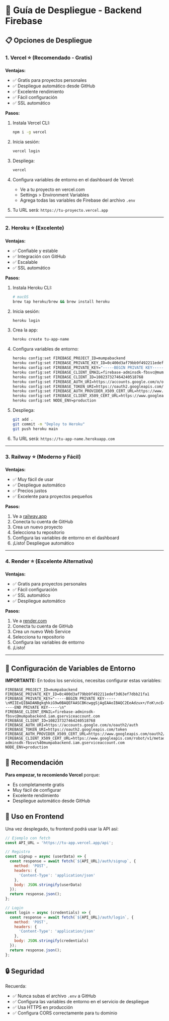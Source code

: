 # 🚀 Guía de Despliegue - Backend Firebase

## 📋 Opciones de Despliegue

### 1. **Vercel** ⭐ (Recomendado - Gratis)

**Ventajas:**
- ✅ Gratis para proyectos personales
- ✅ Despliegue automático desde GitHub
- ✅ Excelente rendimiento
- ✅ Fácil configuración
- ✅ SSL automático

**Pasos:**
1. Instala Vercel CLI:
   ```bash
   npm i -g vercel
   ```

2. Inicia sesión:
   ```bash
   vercel login
   ```

3. Despliega:
   ```bash
   vercel
   ```

4. Configura variables de entorno en el dashboard de Vercel:
   - Ve a tu proyecto en vercel.com
   - Settings > Environment Variables
   - Agrega todas las variables de Firebase del archivo `.env`

5. Tu URL será: `https://tu-proyecto.vercel.app`

---

### 2. **Heroku** ⭐ (Excelente)

**Ventajas:**
- ✅ Confiable y estable
- ✅ Integración con GitHub
- ✅ Escalable
- ✅ SSL automático

**Pasos:**
1. Instala Heroku CLI:
   ```bash
   # macOS
   brew tap heroku/brew && brew install heroku
   ```

2. Inicia sesión:
   ```bash
   heroku login
   ```

3. Crea la app:
   ```bash
   heroku create tu-app-name
   ```

4. Configura variables de entorno:
   ```bash
   heroku config:set FIREBASE_PROJECT_ID=mumpabackend
   heroku config:set FIREBASE_PRIVATE_KEY_ID=0c400d3af79bb9f492211edef3d63ef7dbb21fa1
   heroku config:set FIREBASE_PRIVATE_KEY="-----BEGIN PRIVATE KEY-----\nMIIEvQIBADANBgkqhkiG9w0BAQEFAASCBKcwggSjAgEAAoIBAQC2EeAdzux+/FoK\ncE4TLh2uu3IrJS9bSYzqeMl6axMJ5O9avoHZXR9ghznVsM1gl9t/lRnCKst8Elfg\nvWKS6sRCd7Z8vBZMh7OrjMQVQSgKOyzkUqgVG+VOJm8zVZks4bA4dvHNas64GB8O\nUREdEjhaOxLH8c1cRFqztVkqtHO6lHLUjQ3eq1IpEyZQnlzlBNv9NU7fQULEOd5V\n9nnMt9ulNW47MKxBjwr7pmlwOXM4mFTBI2voE8Bpl7Dt23FvDB7YWjujg/B+FimR\noQSf+28qhhBF7RJT9yF+VROlJRhTw/6PlJx1MGVGDQLPfZSYvHojdEmZyp3Kfgum\nfNBbUWN5AgMBAAECggEAEd7KSRK0yrf5HHouZ5qIpkxWpd51+fdLof3uBJp62WdD\niPwW4Z9Ow5oyNoOufNMa47heOV0a8NgaEQB1qubpEX8PhcmuRJ+zJlzgKBfnlq19\nOAHW5o+A371M/9RgfvO96KTgEeHwXUhcz/pr/Bb8Ofr/Wmmk1vAMmQPtNxBUJZVf\nFvNTI7P+fMuRlPBgaGQQ+p3uc6+QIql3gq5WUQrrvH/qRgg1mAbl+YLqvnLBMv5y\nIOzJg4QpeDxUOTubo0K28aKzc8Jm598G9xBaoZzFPVUh0AaivRvRUtQdClAiYwR/\nwHAV6n5tV4TVgaRFww/GAzIHHzkBTrJsH46fo31FuwKBgQDbjpiZ1f9GZ+/jaiCx\n1t2Sd83EwUoMD8Xb61Aqwaeq3DqcCQBy13mOzYpVZXKXztVJeaLjFjeAKcv2aMIu\ndGBrv+RJIu+ZEHmqy5Q+PUSZ9zgd62Khkihuo6WVd8w9H3C1JSyclXCRx6ph5myP\nfaxVQwpAKpTnD4hYn5KjzLp3LwKBgQDUSmA47tFol2hLsgTeJShd7h3FeJCkR4rJ\ncKUxy+oXxndq3Obzii5mBCrA6N54pQ4UAAxd59JhtBLKFBRP2+mtOzfrM2/hTBB5\nCgMTjhkKPzWLeEWZdekbdQtP1d1GnOYcRHcl/0ufcLATAxA1OlzZ/4PA6aScBJOk\n+qrEqPql1wKBgBaXAl55pS1CTm1QoxKJL/z89J/030CEcvAgsvvjNvQeeq1JQ9GN\nGAW4Yi5NJNA3yLwplrfUtlsqccDloG0VLkKH2N4piQtvpYUMMzGALknFJPH3IQvM\ntPpFPik1zT7QuFD7BS8LNSzapU4zXiIZZRzUq/5UI0Pu1jGAIZ9W1iyjAoGAW9lO\nJnPVcJ5Jhq6gAokrHPDAOsb+NcWqW5t8Lb5fKyg4VKj815QKnSLiaJKYZrRrEeYv\nc5WwZYtmsb3cR+0K/mNnv0CDAIRLgEL/r79EQDW28f/4hPwJ/lI2sbUDRuDtgn9w\n2aTKUFKOK7ugkJcOw1cU5ytvh/1G8BNwPSQrRgMCgYEAzKwklbGlXAcb6wMrKWjv\nJELI6g3DOoSFgPwxAzN5dz4yPL2FkoeBjrIf+FMXEm723RRqsuATgI+AuFJs4Zxs\nM+z8lPAwcB6SpCpC5LYlFZ+I7OEKpZCJOhnymktO/FiqJYyoV0PImiBsXj8Q9850\nlpJOBb0FnuZAqMns9obPsDI=\n-----END PRIVATE KEY-----\n"
   heroku config:set FIREBASE_CLIENT_EMAIL=firebase-adminsdk-fbsvc@mumpabackend.iam.gserviceaccount.com
   heroku config:set FIREBASE_CLIENT_ID=108237327464240518768
   heroku config:set FIREBASE_AUTH_URI=https://accounts.google.com/o/oauth2/auth
   heroku config:set FIREBASE_TOKEN_URI=https://oauth2.googleapis.com/token
   heroku config:set FIREBASE_AUTH_PROVIDER_X509_CERT_URL=https://www.googleapis.com/oauth2/v1/certs
   heroku config:set FIREBASE_CLIENT_X509_CERT_URL=https://www.googleapis.com/robot/v1/metadata/x509/firebase-adminsdk-fbsvc%40mumpabackend.iam.gserviceaccount.com
   heroku config:set NODE_ENV=production
   ```

5. Despliega:
   ```bash
   git add .
   git commit -m "Deploy to Heroku"
   git push heroku main
   ```

6. Tu URL será: `https://tu-app-name.herokuapp.com`

---

### 3. **Railway** ⭐ (Moderno y Fácil)

**Ventajas:**
- ✅ Muy fácil de usar
- ✅ Despliegue automático
- ✅ Precios justos
- ✅ Excelente para proyectos pequeños

**Pasos:**
1. Ve a [railway.app](https://railway.app)
2. Conecta tu cuenta de GitHub
3. Crea un nuevo proyecto
4. Selecciona tu repositorio
5. Configura las variables de entorno en el dashboard
6. ¡Listo! Despliegue automático

---

### 4. **Render** ⭐ (Excelente Alternativa)

**Ventajas:**
- ✅ Gratis para proyectos personales
- ✅ Fácil configuración
- ✅ SSL automático
- ✅ Despliegue automático

**Pasos:**
1. Ve a [render.com](https://render.com)
2. Conecta tu cuenta de GitHub
3. Crea un nuevo Web Service
4. Selecciona tu repositorio
5. Configura las variables de entorno
6. ¡Listo!

---

## 🔧 Configuración de Variables de Entorno

**IMPORTANTE:** En todos los servicios, necesitas configurar estas variables:

```env
FIREBASE_PROJECT_ID=mumpabackend
FIREBASE_PRIVATE_KEY_ID=0c400d3af79bb9f492211edef3d63ef7dbb21fa1
FIREBASE_PRIVATE_KEY="-----BEGIN PRIVATE KEY-----\nMIIEvQIBADANBgkqhkiG9w0BAQEFAASCBKcwggSjAgEAAoIBAQC2EeAdzux+/FoK\ncE4TLh2uu3IrJS9bSYzqeMl6axMJ5O9avoHZXR9ghznVsM1gl9t/lRnCKst8Elfg\nvWKS6sRCd7Z8vBZMh7OrjMQVQSgKOyzkUqgVG+VOJm8zVZks4bA4dvHNas64GB8O\nUREdEjhaOxLH8c1cRFqztVkqtHO6lHLUjQ3eq1IpEyZQnlzlBNv9NU7fQULEOd5V\n9nnMt9ulNW47MKxBjwr7pmlwOXM4mFTBI2voE8Bpl7Dt23FvDB7YWjujg/B+FimR\noQSf+28qhhBF7RJT9yF+VROlJRhTw/6PlJx1MGVGDQLPfZSYvHojdEmZyp3Kfgum\nfNBbUWN5AgMBAAECggEAEd7KSRK0yrf5HHouZ5qIpkxWpd51+fdLof3uBJp62WdD\niPwW4Z9Ow5oyNoOufNMa47heOV0a8NgaEQB1qubpEX8PhcmuRJ+zJlzgKBfnlq19\nOAHW5o+A371M/9RgfvO96KTgEeHwXUhcz/pr/Bb8Ofr/Wmmk1vAMmQPtNxBUJZVf\nFvNTI7P+fMuRlPBgaGQQ+p3uc6+QIql3gq5WUQrrvH/qRgg1mAbl+YLqvnLBMv5y\nIOzJg4QpeDxUOTubo0K28aKzc8Jm598G9xBaoZzFPVUh0AaivRvRUtQdClAiYwR/\nwHAV6n5tV4TVgaRFww/GAzIHHzkBTrJsH46fo31FuwKBgQDbjpiZ1f9GZ+/jaiCx\n1t2Sd83EwUoMD8Xb61Aqwaeq3DqcCQBy13mOzYpVZXKXztVJeaLjFjeAKcv2aMIu\ndGBrv+RJIu+ZEHmqy5Q+PUSZ9zgd62Khkihuo6WVd8w9H3C1JSyclXCRx6ph5myP\nfaxVQwpAKpTnD4hYn5KjzLp3LwKBgQDUSmA47tFol2hLsgTeJShd7h3FeJCkR4rJ\ncKUxy+oXxndq3Obzii5mBCrA6N54pQ4UAAxd59JhtBLKFBRP2+mtOzfrM2/hTBB5\nCgMTjhkKPzWLeEWZdekbdQtP1d1GnOYcRHcl/0ufcLATAxA1OlzZ/4PA6aScBJOk\n+qrEqPql1wKBgBaXAl55pS1CTm1QoxKJL/z89J/030CEcvAgsvvjNvQeeq1JQ9GN\nGAW4Yi5NJNA3yLwplrfUtlsqccDloG0VLkKH2N4piQtvpYUMMzGALknFJPH3IQvM\ntPpFPik1zT7QuFD7BS8LNSzapU4zXiIZZRzUq/5UI0Pu1jGAIZ9W1iyjAoGAW9lO\nJnPVcJ5Jhq6gAokrHPDAOsb+NcWqW5t8Lb5fKyg4VKj815QKnSLiaJKYZrRrEeYv\nc5WwZYtmsb3cR+0K/mNnv0CDAIRLgEL/r79EQDW28f/4hPwJ/lI2sbUDRuDtgn9w\n2aTKUFKOK7ugkJcOw1cU5ytvh/1G8BNwPSQrRgMCgYEAzKwklbGlXAcb6wMrKWjv\nJELI6g3DOoSFgPwxAzN5dz4yPL2FkoeBjrIf+FMXEm723RRqsuATgI+AuFJs4Zxs\nM+z8lPAwcB6SpCpC5LYlFZ+I7OEKpZCJOhnymktO/FiqJYyoV0PImiBsXj8Q9850\nlpJOBb0FnuZAqMns9obPsDI=\n-----END PRIVATE KEY-----\n"
FIREBASE_CLIENT_EMAIL=firebase-adminsdk-fbsvc@mumpabackend.iam.gserviceaccount.com
FIREBASE_CLIENT_ID=108237327464240518768
FIREBASE_AUTH_URI=https://accounts.google.com/o/oauth2/auth
FIREBASE_TOKEN_URI=https://oauth2.googleapis.com/token
FIREBASE_AUTH_PROVIDER_X509_CERT_URL=https://www.googleapis.com/oauth2/v1/certs
FIREBASE_CLIENT_X509_CERT_URL=https://www.googleapis.com/robot/v1/metadata/x509/firebase-adminsdk-fbsvc%40mumpabackend.iam.gserviceaccount.com
NODE_ENV=production
```

## 🎯 Recomendación

**Para empezar, te recomiendo Vercel** porque:
- Es completamente gratis
- Muy fácil de configurar
- Excelente rendimiento
- Despliegue automático desde GitHub

## 📱 Uso en Frontend

Una vez desplegado, tu frontend podrá usar la API así:

```javascript
// Ejemplo con fetch
const API_URL = 'https://tu-app.vercel.app/api';

// Registro
const signup = async (userData) => {
  const response = await fetch(`${API_URL}/auth/signup`, {
    method: 'POST',
    headers: {
      'Content-Type': 'application/json'
    },
    body: JSON.stringify(userData)
  });
  return response.json();
};

// Login
const login = async (credentials) => {
  const response = await fetch(`${API_URL}/auth/login`, {
    method: 'POST',
    headers: {
      'Content-Type': 'application/json'
    },
    body: JSON.stringify(credentials)
  });
  return response.json();
};
```

## 🔒 Seguridad

Recuerda:
- ✅ Nunca subas el archivo `.env` a GitHub
- ✅ Configura las variables de entorno en el servicio de despliegue
- ✅ Usa HTTPS en producción
- ✅ Configura CORS correctamente para tu dominio
